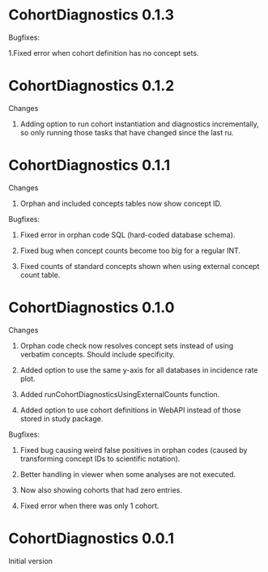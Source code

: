 CohortDiagnostics 0.1.3
=======================

Bugfixes: 

1.Fixed error when cohort definition has no concept sets.

CohortDiagnostics 0.1.2
=======================

Changes

1. Adding option to run cohort instantiation and diagnostics incrementally, so only running those tasks that have changed since the last ru.


CohortDiagnostics 0.1.1
=======================

Changes

1. Orphan and included concepts tables now show concept ID.

Bugfixes: 

1. Fixed error in orphan code SQL (hard-coded database schema).

2. Fixed bug when concept counts become too big for a regular INT.

3. Fixed counts of standard concepts shown when using external concept count table.


CohortDiagnostics 0.1.0
=======================

Changes

1. Orphan code check now resolves concept sets instead of using verbatim concepts. Should include specificity.

2. Added option to use the same y-axis for all databases in incidence rate plot.

3. Added runCohortDiagnosticsUsingExternalCounts function.

4. Added option to use cohort definitions in WebAPI instead of those stored in study package.


Bugfixes:

1. Fixed bug causing weird false positives in orphan codes (caused by transforming concept IDs to scientific notation).

2. Better handling in viewer when some analyses are not executed.

3. Now also showing cohorts that had zero entries.

4. Fixed error when there was only 1 cohort.

CohortDiagnostics 0.0.1
=======================

Initial version